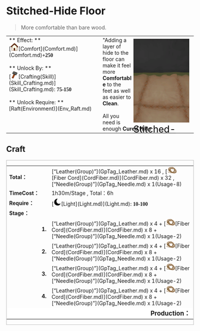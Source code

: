 # Stitched-Hide Floor  
> More comfortable than bare wood.  
  
<table class="table table-bordered" data-toggle="table"  data-show-header="false"><thead style="display:none"><tr ><th  style="width:50%;text-align:left;vertical-align:top;"  >title</th><th  style="width:50%;text-align:left;vertical-align:top;"  ></th></tr></thead><tr ><td  style="width:50%;text-align:left;vertical-align:top;"  >** Effect: **<br>[<div style="width:20px;display:inline-block;text-align:center"><img decoding="async" src="Sprite/Comfort.png" href="a.md" style="max-width:20px;max-height:20px;"></div>[Comfort](Comfort.md)](Comfort.md)<span style="font-family:ui-monospace"><b>+250</b></span><br><br>** Unlock By: **<br>[<div style="width:20px;display:inline-block;text-align:center"><img decoding="async" src="Sprite/Construction.png" href="a.md" style="max-width:20px;max-height:20px;"></div>[Crafting(Skill)](Skill_Crafting.md)](Skill_Crafting.md): <span style="font-family:ui-monospace"><b>75-150</b></span><br><br>** Unlock Require: **<br>[Raft(Environment)](Env_Raft.md)</td><td  style="width:50%;text-align:left;vertical-align:top;"  ><div style="float:right; margin:5px"><div class="gamecard" style="width:150px; height:225px;"><a href="Imp_RaftStitchedHideFloor.md" style="color:black"><img decoding="async" src="Sprite/StitchedHideFloor.png" class="cardimage" style="max-width:150px;max-height:225px;"><span style="font-size: 25px;">Stitched-Hide Floor</span></a></div></div>"Adding a layer of hide to the floor can make it feel more <b>Comfortable</b> to the feet as well as easier to <b>Clean</b>.<br><br>All you need is enough <b>Cured Hide</td></tr></tbody></table>  
  
## Craft  
<div  style="border:1px solid #BBB"><table><tr><td style="width:100px;"><b>Total：</b></td><td>[“Leather(Group)”](GpTag_Leather.md) x 16 , [<div style="width:25px;display:inline-block;text-align:center"><img decoding="async" src="Sprite/CordFiber.png" href="a.md" style="max-width:25px;max-height:25px;"></div>[Fiber Cord](CordFiber.md)](CordFiber.md) x 32 , [“Needle(Group)”](GpTag_Needle.md) x 1(Usage-8)</td></tr><tr><td><b>TimeCost：</b></td><td><font data-toggle="tooltip" data-placement="top" title="6TP">1h30m</font>/Stage , Total：<font data-toggle="tooltip" data-placement="top" title="24TP">6h</font></td></tr><tr><td><b>Require：</b></td><td>[<div style="width:20px;display:inline-block;text-align:center"><img decoding="async" src="Sprite/Darkness17609.png" href="a.md" style="max-width:20px;max-height:20px;"></div>[Light](Light.md)](Light.md): <span style="font-family:ui-monospace"><b>10-100</b></span></td></tr><tr><td colspan=2><b>Stage：</b></td></tr><tr><td style="text-align:right"><b>1.</b></td><td>[“Leather(Group)”](GpTag_Leather.md) x 4 + [<div style="width:25px;display:inline-block;text-align:center"><img decoding="async" src="Sprite/CordFiber.png" href="a.md" style="max-width:25px;max-height:25px;"></div>[Fiber Cord](CordFiber.md)](CordFiber.md) x 8 + [“Needle(Group)”](GpTag_Needle.md) x 1(Usage-2)</td></tr><tr><td style="text-align:right"><b>2.</b></td><td>[“Leather(Group)”](GpTag_Leather.md) x 4 + [<div style="width:25px;display:inline-block;text-align:center"><img decoding="async" src="Sprite/CordFiber.png" href="a.md" style="max-width:25px;max-height:25px;"></div>[Fiber Cord](CordFiber.md)](CordFiber.md) x 8 + [“Needle(Group)”](GpTag_Needle.md) x 1(Usage-2)</td></tr><tr><td style="text-align:right"><b>3.</b></td><td>[“Leather(Group)”](GpTag_Leather.md) x 4 + [<div style="width:25px;display:inline-block;text-align:center"><img decoding="async" src="Sprite/CordFiber.png" href="a.md" style="max-width:25px;max-height:25px;"></div>[Fiber Cord](CordFiber.md)](CordFiber.md) x 8 + [“Needle(Group)”](GpTag_Needle.md) x 1(Usage-2)</td></tr><tr><td style="text-align:right"><b>4.</b></td><td>[“Leather(Group)”](GpTag_Leather.md) x 4 + [<div style="width:25px;display:inline-block;text-align:center"><img decoding="async" src="Sprite/CordFiber.png" href="a.md" style="max-width:25px;max-height:25px;"></div>[Fiber Cord](CordFiber.md)](CordFiber.md) x 8 + [“Needle(Group)”](GpTag_Needle.md) x 1(Usage-2)</td></tr><tr style="background-color:#fff;font-size:1.2em;"><td></td><td style="text-align:right"><b>Production：</b></td></tr></table></div>  
  


<script>document.title="Stitched-Hide Floor - Card Survival Wiki";</script>